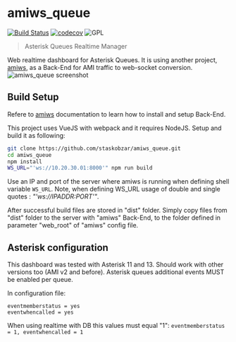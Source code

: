 # amiws_queue
[![Build Status](https://travis-ci.org/staskobzar/amiws_queue.svg?branch=master)](https://travis-ci.org/staskobzar/amiws_queue)
[![codecov](https://codecov.io/gh/staskobzar/amiws_queue/branch/master/graph/badge.svg)](https://codecov.io/gh/staskobzar/amiws_queue)
![GPL](https://img.shields.io/badge/license-GPL_3-green.svg "License")

> Asterisk Queues Realtime Manager

Web realtime dashboard for Asterisk Queues. It is using another project, [amiws](https://github.com/staskobzar/amiws), as a Back-End for AMI traffic to web-socket conversion.
![amiws_queue screenshot](https://github.com/staskobzar/amiws_queue/blob/master/screenshot.png)

## Build Setup

Refere to [amiws](https://github.com/staskobzar/amiws) documentation to learn how to install and setup Back-End.

This project uses VueJS with webpack and it requires NodeJS. Setup and build it as following:
```bash
git clone https://github.com/staskobzar/amiws_queue.git
cd amiws_queue
npm install
WS_URL="'ws://10.20.30.01:8000'" npm run build
```

Use an IP and port of the server where amiws is running when defining shell variable ```WS_URL```.
Note, when defining WS_URL usage of double and single quotes : _"'ws://IPADDR:PORT'"_.

After successful build files are stored in "dist" folder. Simply copy files from "dist" folder to the server with "amiws" Back-End,
to the folder defined in parameter "web_root" of "amiws" config file.

## Asterisk configuration

This dashboard was tested with Asterisk 11 and 13. Should work with other versions too (AMI v2 and before).
Asterisk queues additional events MUST be enabled per queue.

In configuration file:
```
eventmemberstatus = yes
eventwhencalled = yes
```

When using realtime with DB this values must equal "1": ``` eventmemberstatus = 1, eventwhencalled = 1 ```

